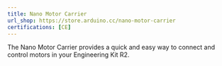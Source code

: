 ```yaml
---
title: Nano Motor Carrier
url_shop: https://store.arduino.cc/nano-motor-carrier
certifications: [CE]
---
```


The Nano Motor Carrier provides a quick and easy way to connect and control motors in your Engineering Kit R2.